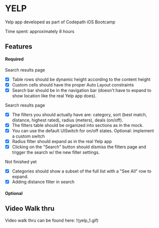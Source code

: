 YELP
======
Yelp app developed as part of Codepath iOS Bootcamp

Time spent: approximately 8 hours

Features
---------
#### Required
Search results page
- [x] Table rows should be dynamic height according to the content height
- [x] Custom cells should have the proper Auto Layout constraints
- [x] Search bar should be in the navigation bar (doesn't have to expand to show location like the real Yelp app does).

Search results page
- [x] The filters you should actually have are: category, sort (best match, distance, highest rated), radius (meters), deals (on/off).
- [x] The filters table should be organized into sections as in the mock.
- [x] You can use the default UISwitch for on/off states. Optional: implement a custom switch
- [x] Radius filter should expand as in the real Yelp app
- [x] Clicking on the "Search" button should dismiss the filters page and trigger the search w/ the new filter settings.

Not finished yet
- [x] Categories should show a subset of the full list with a "See All" row to expand.
- [x] Adding distance filter in search

#### Optional

Video Walk thru
---------------
Video walk thru can be found here:
!(yelp_1.gif)



